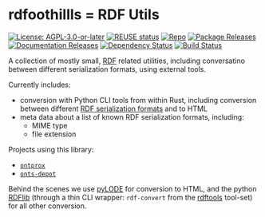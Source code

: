 <!--
SPDX-FileCopyrightText: 2024 Robin Vobruba <hoijui.quaero@gmail.com>

SPDX-License-Identifier: CC0-1.0
-->

# rdfoothillls = RDF Utils

[![License: AGPL-3.0-or-later](
    https://img.shields.io/badge/License-AGPL--3.0--or--later-blue.svg)](
    LICENSE.txt)
[![REUSE status](
    https://api.reuse.software/badge/codeberg.org/elevont/rdfoothills)](
    https://api.reuse.software/info/codeberg.org/elevont/rdfoothills)
[![Repo](
    https://img.shields.io/badge/CodeBerg.org-green?style=flat&label=Repo)](
    https://codeberg.org/elevont/rdfoothills)
[![Package Releases](
    https://img.shields.io/crates/v/rdfoothills.svg)](
    https://crates.io/crates/rdfoothills)
[![Documentation Releases](
    https://docs.rs/rdfoothills/badge.svg)](
    https://docs.rs/rdfoothills)
[![Dependency Status](
    https://deps.rs/repo/github/elevont/rdfoothills/status.svg)](
    https://deps.rs/repo/github/elevont/rdfoothills)
[![Build Status](
    https://github.com/elevont/rdfoothills/workflows/build/badge.svg)](
    https://github.com/elevont/rdfoothills/actions)

A collection of mostly small, [RDF] related utilities,
including conversatino between different serialization formats,
using external tools.

Currently includes:

- conversion with Python CLI tools from within Rust,
  including conversion between different [RDF serialization formats]
  and to HTML
- meta data about a list of known RDF serialization formats, including:
  - MIME type
  - file extension

Projects using this library:

- [`ontprox`]
- [`onts-depot`]

Behind the scenes we use [pyLODE] for conversion to HTML,
and the python [RDFlib] (through a thin CLI wrapper:
`rdf-convert` from the [rdftools] tool-set)
for all other conversion.

[`ontprox`]: https://codeberg.org/elevont/ontprox
[`onts-depot`]: https://codeberg.org/elevont/onts-depot
[pyLODE]: https://github.com/RDFLib/pyLODE
[RDF serialization formats]: https://ontola.io/blog/rdf-serialization-formats
[RDF]: https://www.w3.org/RDF/
[RDFlib]: https://rdflib.readthedocs.io
[rdftools]: https://github.com/elevont/rdftools
